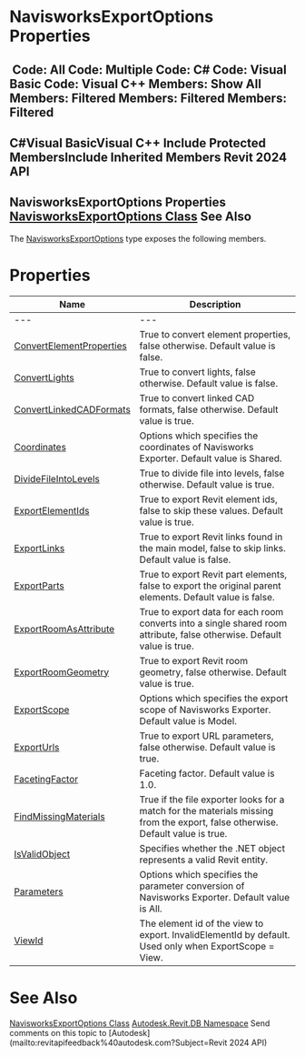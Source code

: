 # NavisworksExportOptions Properties

﻿
 Code: All Code: Multiple Code: C# Code: Visual Basic Code: Visual C++  Members: Show All Members: Filtered Members: Filtered Members: Filtered   
---  
C#Visual BasicVisual C++
Include Protected MembersInclude Inherited Members
Revit 2024 API  
---  
NavisworksExportOptions Properties  
[NavisworksExportOptions Class](a58dbe71-1be7-dad6-51b6-5386c162cf87.md "NavisworksExportOptions Class") See Also  
---  
The [NavisworksExportOptions](a58dbe71-1be7-dad6-51b6-5386c162cf87.md "NavisworksExportOptions Class") type exposes the following members.
# Properties
| Name | Description |
| --- | --- |
| --- | --- | --- |
| [ConvertElementProperties](22442a29-5fa9-f928-e661-e4e75f83a9c9.md "ConvertElementProperties Property") | True to convert element properties, false otherwise. Default value is false. |
| [ConvertLights](4ed38415-7618-db70-8b74-148e39468a79.md "ConvertLights Property") | True to convert lights, false otherwise. Default value is false. |
| [ConvertLinkedCADFormats](b0b3caac-3ef7-0408-9ebd-929f51587a53.md "ConvertLinkedCADFormats Property") | True to convert linked CAD formats, false otherwise. Default value is true. |
| [Coordinates](41d7e690-a9b4-2ff0-71c5-98d7f4877cfb.md "Coordinates Property") | Options which specifies the coordinates of Navisworks Exporter. Default value is Shared. |
| [DivideFileIntoLevels](55cd45cc-496e-70ad-0bef-636182dcd3e8.md "DivideFileIntoLevels Property") | True to divide file into levels, false otherwise. Default value is true. |
| [ExportElementIds](164586b6-5c86-f522-9b62-6999e8c01a16.md "ExportElementIds Property") | True to export Revit element ids, false to skip these values. Default value is true. |
| [ExportLinks](a7b76450-1c85-6a58-6ffd-1884e28c451f.md "ExportLinks Property") | True to export Revit links found in the main model, false to skip links. Default value is false. |
| [ExportParts](9873bff8-39a6-a972-5a28-b955f8eae46d.md "ExportParts Property") | True to export Revit part elements, false to export the original parent elements. Default value is false. |
| [ExportRoomAsAttribute](eef60c23-5cd6-8d69-d75e-54b8c8d24674.md "ExportRoomAsAttribute Property") | True to export data for each room converts into a single shared room attribute, false otherwise. Default value is true. |
| [ExportRoomGeometry](1f40544f-1f6a-24d6-6256-8f9f61e6114a.md "ExportRoomGeometry Property") | True to export Revit room geometry, false otherwise. Default value is true. |
| [ExportScope](3a7ffc07-bd02-39c2-1846-865973db8d7f.md "ExportScope Property") | Options which specifies the export scope of Navisworks Exporter. Default value is Model. |
| [ExportUrls](45656557-82e9-c4a3-a2bc-1924e29cd365.md "ExportUrls Property") | True to export URL parameters, false otherwise. Default value is true. |
| [FacetingFactor](a2b7109c-b57e-a0c1-7b22-578214fe0a24.md "FacetingFactor Property") | Faceting factor. Default value is 1.0. |
| [FindMissingMaterials](100be585-d3c7-344c-b407-8a240e08e233.md "FindMissingMaterials Property") | True if the file exporter looks for a match for the materials missing from the export, false otherwise. Default value is true. |
| [IsValidObject](81d64aca-5b15-956f-fd76-5f3ae00084fe.md "IsValidObject Property") | Specifies whether the .NET object represents a valid Revit entity. |
| [Parameters](7bc7e2e4-535a-8975-636f-a3af2ba87d55.md "Parameters Property") | Options which specifies the parameter conversion of Navisworks Exporter. Default value is All. |
| [ViewId](afec98fb-dba1-2413-baa4-6889550d8087.md "ViewId Property") | The element id of the view to export. InvalidElementId by default. Used only when ExportScope = View. |

# See Also
[NavisworksExportOptions Class](a58dbe71-1be7-dad6-51b6-5386c162cf87.md "NavisworksExportOptions Class")
[Autodesk.Revit.DB Namespace](87546ba7-461b-c646-cbb1-2cb8f5bff8b2.md "Autodesk.Revit.DB Namespace")
Send comments on this topic to [Autodesk](mailto:revitapifeedback%40autodesk.com?Subject=Revit 2024 API)